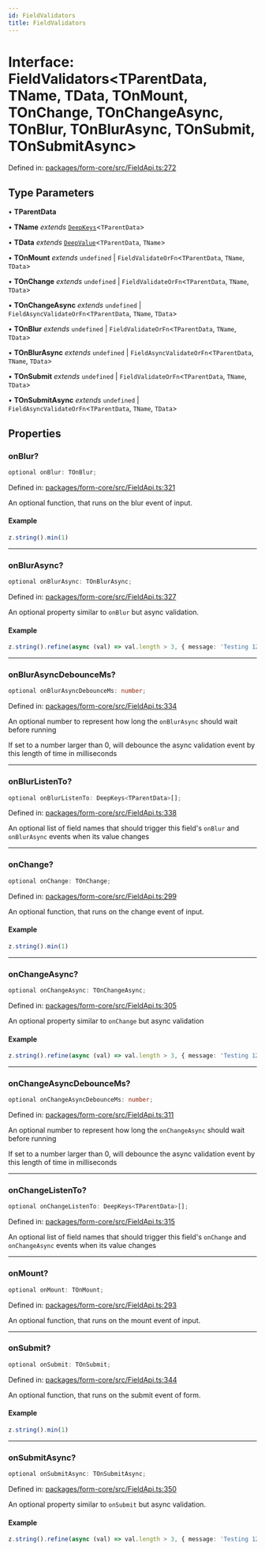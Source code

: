 ```yaml
---
id: FieldValidators
title: FieldValidators
---
```


<!-- DO NOT EDIT: this page is autogenerated from the type comments -->

# Interface: FieldValidators\<TParentData, TName, TData, TOnMount, TOnChange, TOnChangeAsync, TOnBlur, TOnBlurAsync, TOnSubmit, TOnSubmitAsync\>

Defined in: [packages/form-core/src/FieldApi.ts:272](https://github.com/TanStack/form/blob/main/packages/form-core/src/FieldApi.ts#L272)

## Type Parameters

• **TParentData**

• **TName** *extends* [`DeepKeys`](../type-aliases/deepkeys.md)\<`TParentData`\>

• **TData** *extends* [`DeepValue`](../type-aliases/deepvalue.md)\<`TParentData`, `TName`\>

• **TOnMount** *extends* `undefined` \| `FieldValidateOrFn`\<`TParentData`, `TName`, `TData`\>

• **TOnChange** *extends* `undefined` \| `FieldValidateOrFn`\<`TParentData`, `TName`, `TData`\>

• **TOnChangeAsync** *extends* `undefined` \| `FieldAsyncValidateOrFn`\<`TParentData`, `TName`, `TData`\>

• **TOnBlur** *extends* `undefined` \| `FieldValidateOrFn`\<`TParentData`, `TName`, `TData`\>

• **TOnBlurAsync** *extends* `undefined` \| `FieldAsyncValidateOrFn`\<`TParentData`, `TName`, `TData`\>

• **TOnSubmit** *extends* `undefined` \| `FieldValidateOrFn`\<`TParentData`, `TName`, `TData`\>

• **TOnSubmitAsync** *extends* `undefined` \| `FieldAsyncValidateOrFn`\<`TParentData`, `TName`, `TData`\>

## Properties

### onBlur?

```ts
optional onBlur: TOnBlur;
```

Defined in: [packages/form-core/src/FieldApi.ts:321](https://github.com/TanStack/form/blob/main/packages/form-core/src/FieldApi.ts#L321)

An optional function, that runs on the blur event of input.

#### Example

```ts
z.string().min(1)
```

***

### onBlurAsync?

```ts
optional onBlurAsync: TOnBlurAsync;
```

Defined in: [packages/form-core/src/FieldApi.ts:327](https://github.com/TanStack/form/blob/main/packages/form-core/src/FieldApi.ts#L327)

An optional property similar to `onBlur` but async validation.

#### Example

```ts
z.string().refine(async (val) => val.length > 3, { message: 'Testing 123' })
```

***

### onBlurAsyncDebounceMs?

```ts
optional onBlurAsyncDebounceMs: number;
```

Defined in: [packages/form-core/src/FieldApi.ts:334](https://github.com/TanStack/form/blob/main/packages/form-core/src/FieldApi.ts#L334)

An optional number to represent how long the `onBlurAsync` should wait before running

If set to a number larger than 0, will debounce the async validation event by this length of time in milliseconds

***

### onBlurListenTo?

```ts
optional onBlurListenTo: DeepKeys<TParentData>[];
```

Defined in: [packages/form-core/src/FieldApi.ts:338](https://github.com/TanStack/form/blob/main/packages/form-core/src/FieldApi.ts#L338)

An optional list of field names that should trigger this field's `onBlur` and `onBlurAsync` events when its value changes

***

### onChange?

```ts
optional onChange: TOnChange;
```

Defined in: [packages/form-core/src/FieldApi.ts:299](https://github.com/TanStack/form/blob/main/packages/form-core/src/FieldApi.ts#L299)

An optional function, that runs on the change event of input.

#### Example

```ts
z.string().min(1)
```

***

### onChangeAsync?

```ts
optional onChangeAsync: TOnChangeAsync;
```

Defined in: [packages/form-core/src/FieldApi.ts:305](https://github.com/TanStack/form/blob/main/packages/form-core/src/FieldApi.ts#L305)

An optional property similar to `onChange` but async validation

#### Example

```ts
z.string().refine(async (val) => val.length > 3, { message: 'Testing 123' })
```

***

### onChangeAsyncDebounceMs?

```ts
optional onChangeAsyncDebounceMs: number;
```

Defined in: [packages/form-core/src/FieldApi.ts:311](https://github.com/TanStack/form/blob/main/packages/form-core/src/FieldApi.ts#L311)

An optional number to represent how long the `onChangeAsync` should wait before running

If set to a number larger than 0, will debounce the async validation event by this length of time in milliseconds

***

### onChangeListenTo?

```ts
optional onChangeListenTo: DeepKeys<TParentData>[];
```

Defined in: [packages/form-core/src/FieldApi.ts:315](https://github.com/TanStack/form/blob/main/packages/form-core/src/FieldApi.ts#L315)

An optional list of field names that should trigger this field's `onChange` and `onChangeAsync` events when its value changes

***

### onMount?

```ts
optional onMount: TOnMount;
```

Defined in: [packages/form-core/src/FieldApi.ts:293](https://github.com/TanStack/form/blob/main/packages/form-core/src/FieldApi.ts#L293)

An optional function, that runs on the mount event of input.

***

### onSubmit?

```ts
optional onSubmit: TOnSubmit;
```

Defined in: [packages/form-core/src/FieldApi.ts:344](https://github.com/TanStack/form/blob/main/packages/form-core/src/FieldApi.ts#L344)

An optional function, that runs on the submit event of form.

#### Example

```ts
z.string().min(1)
```

***

### onSubmitAsync?

```ts
optional onSubmitAsync: TOnSubmitAsync;
```

Defined in: [packages/form-core/src/FieldApi.ts:350](https://github.com/TanStack/form/blob/main/packages/form-core/src/FieldApi.ts#L350)

An optional property similar to `onSubmit` but async validation.

#### Example

```ts
z.string().refine(async (val) => val.length > 3, { message: 'Testing 123' })
```

